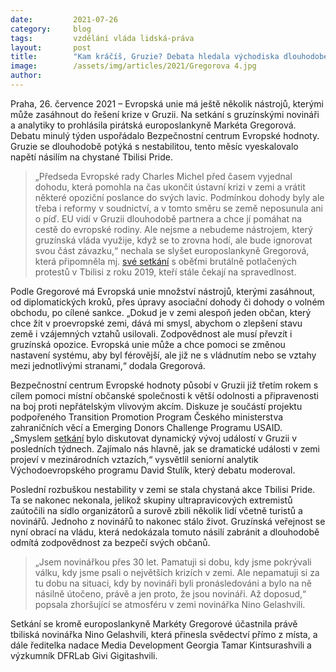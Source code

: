 ```yaml
---
date:         2021-07-26
category:     blog
tags:         vzdělání vláda lidská-práva
layout:       post
title:        "Kam kráčíš, Gruzie? Debata hledala východiska dlouhodobé krize v zemi"
image:        /assets/img/articles/2021/Gregorova 4.jpg
author:       
---
```


Praha, 26. července 2021 – Evropská unie má ještě několik nástrojů, kterými může zasáhnout do řešení krize v Gruzii. Na setkání s gruzínskými novináři a analytiky to prohlásila pirátská europoslankyně Markéta Gregorová. Debatu minulý týden uspořádalo Bezpečnostní centrum Evropské hodnoty. Gruzie se dlouhodobě potýká s nestabilitou, tento měsíc vyeskalovalo napětí násilím na chystané Tbilisi Pride.

> „Předseda Evropské rady Charles Michel před časem vyjednal dohodu, která pomohla na čas ukončit ústavní krizi v zemi a vrátit některé opoziční poslance do svých lavic. Podmínkou dohody byly ale třeba i reformy v soudnictví, a v tomto směru se země neposunula ani o píď. EU vidí v Gruzii dlouhodobě partnera a chce jí pomáhat na cestě do evropské rodiny. Ale nejsme a nebudeme nástrojem, který gruzínská vláda využije, když se to zrovna hodí, ale bude ignorovat svou část závazku,“ nechala se slyšet europoslankyně Gregorová, která připomněla mj. [své setkání](https://blog.aktualne.cz/blogy/marketa-gregorova.php?itemid=40290) s oběťmi brutálně potlačených protestů v Tbilisi z roku 2019, kteří stále čekají na spravedlnost. 

Podle Gregorové má Evropská unie množství nástrojů, kterými zasáhnout, od diplomatických kroků, přes úpravy asociační dohody či dohody o volném obchodu, po cílené sankce. „Dokud je v zemi alespoň jeden občan, který chce žít v proevropské zemi, dává mi smysl, abychom o zlepšení stavu země i vzájemných vztahů usilovali. Zodpovědnost ale musí převzít i gruzínská opozice. Evropská unie může a chce pomoci se změnou nastavení systému, aby byl férovější, ale již ne s vládnutím nebo se vztahy mezi jednotlivými stranami,“ dodala Gregorová.

Bezpečnostní centrum Evropské hodnoty působí v Gruzii již třetím rokem s cílem pomoci místní občanské společnosti k větší odolnosti a připravenosti na boj proti nepřátelským vlivovým akcím. Diskuze je součástí projektu podpořeného Transition Promotion Program Českého ministerstva zahraničních věcí a Emerging Donors Challenge Programu USAID. „Smyslem [setkání](https://www.facebook.com/events/348928710064346/) bylo diskutovat dynamický vývoj událostí v Gruzii v posledních týdnech. Zajímalo nás hlavně, jak se dramatické události v zemi projeví v mezinárodních vztazích,“ vysvětlil seniorní analytik Východoevropského programu David Stulík, který debatu moderoval. 

Poslední rozbuškou nestability v zemi se stala chystaná akce Tbilisi Pride. Ta se nakonec nekonala, jelikož skupiny ultrapravicových extremistů zaútočili na sídlo organizátorů a surově zbili několik lidí včetně turistů a novinářů. Jednoho z novinářů to nakonec stálo život. Gruzínská veřejnost se nyní obrací na vládu, která nedokázala tomuto násilí zabránit a dlouhodobě odmítá zodpovědnost za bezpečí svých občanů.

> „Jsem novinářkou přes 30 let. Pamatuji si dobu, kdy jsme pokrývali válku, kdy jsme psali o největších krizích v zemi. Ale nepamatuji si za tu dobu na situaci, kdy by novináři byli pronásledováni a bylo na ně násilně útočeno, právě a jen proto, že jsou novináři. Až doposud,“ popsala zhoršující se atmosféru v zemi novinářka Nino Gelashvili.

Setkání se kromě europoslankyně Markéty Gregorové účastnila právě tbiliská novinářka Nino Gelashvili, která přinesla svědectví přímo z místa, a dále ředitelka nadace Media Development Georgia Tamar Kintsurashvili a výzkumník DFRLab Givi Gigitashvili.
